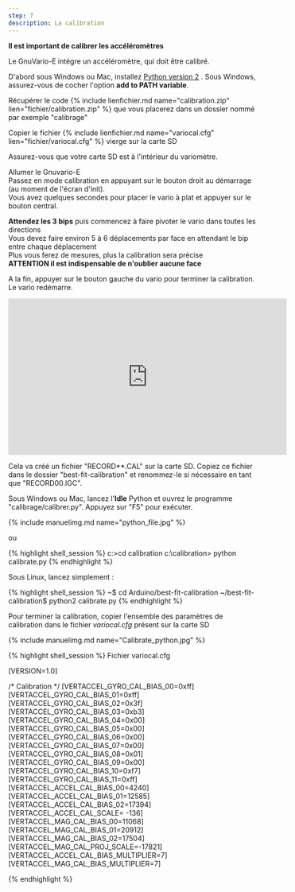 ```yaml
---
step: 7
description: La calibration
---
```


**Il est important de calibrer les accéléromètres**

Le GnuVario-E intégre un accéléromètre, qui doit être calibré.

D'abord sous Windows ou Mac, installez [Python version 2](https://www.python.org/) . Sous Windows, assurez-vous de cocher l'option **add to PATH variable**.
       
Récupérer le code {% include lienfichier.md name="calibration.zip" lien="fichier/calibration.zip" %} que vous placerez dans un dossier nommé par exemple "calibrage"       
      
Copier le fichier {% include lienfichier.md name="variocal.cfg" lien="fichier/variocal.cfg" %} vierge sur la carte SD        
       
Assurez-vous que votre carte SD est à l'intérieur du variomètre.     
         
Allumer le Gnuvario-E    				 
Passez en mode calibration en appuyant sur le bouton droit au démarrage (au moment de l'écran d'init).          
Vous avez quelques secondes pour placer le vario à plat et appuyer sur le bouton central.       

**Attendez les 3 bips** puis commencez à faire pivoter le vario dans toutes les directions     
Vous devez faire environ 5 à 6 déplacements par face en attendant le bip entre chaque déplacement   
Plus vous ferez de mesures, plus la calibration sera précise          
**ATTENTION il est indispensable de n'oublier aucune face**      

A la fin, appuyer sur le bouton gauche du vario pour terminer la calibration. Le vario redémarre.       

<iframe width="560" height="315" src="https://www.youtube.com/embed/6yxoZcxxzVY" frameborder="0" allow="autoplay; encrypted-media" allowfullscreen></iframe>

Cela va créé un fichier "RECORD**.CAL" sur la carte SD. Copiez ce fichier dans le dossier "best-fit-calibration" et renommez-le si nécessaire en tant que "RECORD00.IGC".

Sous Windows ou Mac, lancez l'**Idle** Python et ouvrez le programme "calibrage/calibrer.py". Appuyez sur "F5" pour exécuter.
    
{% include manuelimg.md name="python_file.jpg" %}		
		
ou  
      
{% highlight shell_session %}
c:>cd calibration
c:\calibration> python calibrate.py
{% endhighlight %}

Sous Linux, lancez simplement :

{% highlight shell_session %}
~$ cd Arduino/best-fit-calibration
~/best-fit-calibration$ python2 calibrate.py
{% endhighlight %}
      
Pour terminer la calibration, copier l'ensemble des paramètres de calibration dans le fichier *variocal.cfg* présent sur la carte SD    

{% include manuelimg.md name="Calibrate_python.jpg" %}		

{% highlight shell_session %}
Fichier variocal.cfg

[VERSION=1.0]

/* Calibration */
[VERTACCEL_GYRO_CAL_BIAS_00=0xff]
[VERTACCEL_GYRO_CAL_BIAS_01=0xff]
[VERTACCEL_GYRO_CAL_BIAS_02=0x3f]
[VERTACCEL_GYRO_CAL_BIAS_03=0xb3]
[VERTACCEL_GYRO_CAL_BIAS_04=0x00]
[VERTACCEL_GYRO_CAL_BIAS_05=0x00]
[VERTACCEL_GYRO_CAL_BIAS_06=0x00]
[VERTACCEL_GYRO_CAL_BIAS_07=0x00]
[VERTACCEL_GYRO_CAL_BIAS_08=0x01]
[VERTACCEL_GYRO_CAL_BIAS_09=0x00]
[VERTACCEL_GYRO_CAL_BIAS_10=0xf7]
[VERTACCEL_GYRO_CAL_BIAS_11=0xff]
[VERTACCEL_ACCEL_CAL_BIAS_00=4240]
[VERTACCEL_ACCEL_CAL_BIAS_01=12585]
[VERTACCEL_ACCEL_CAL_BIAS_02=17394]
[VERTACCEL_ACCEL_CAL_SCALE= -136]
[VERTACCEL_MAG_CAL_BIAS_00=11068]
[VERTACCEL_MAG_CAL_BIAS_01=20912]
[VERTACCEL_MAG_CAL_BIAS_02=17504]
[VERTACCEL_MAG_CAL_PROJ_SCALE=-17821]
[VERTACCEL_ACCEL_CAL_BIAS_MULTIPLIER=7]
[VERTACCEL_MAG_CAL_BIAS_MULTIPLIER=7]

{% endhighlight %}
